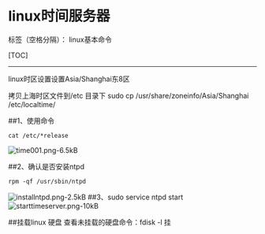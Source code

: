 # linux时间服务器

标签（空格分隔）： linux基本命令

[TOC]

---

linux时区设置设置Asia/Shanghai东8区


拷贝上海时区文件到/etc 目录下
sudo cp /usr/share/zoneinfo/Asia/Shanghai /etc/localtime/



##1、使用命令
```
cat /etc/*release
```
![time001.png-6.5kB][1]

##2、确认是否安装ntpd
```
rpm -qf /usr/sbin/ntpd
```
![installntpd.png-2.5kB][2]
##3、sudo service ntpd start
![starttimeserver.png-10kB][3]

##挂载linux 硬盘
查看未挂载的硬盘命令：fdisk -l 
挂


  [1]: http://static.zybuluo.com/Great-Chinese/76q5m5kupetn39ujfmesl6qw/time001.png
  [2]: http://static.zybuluo.com/Great-Chinese/gxnpl30pquqao2oprpbpgwwv/installntpd.png
  [3]: http://static.zybuluo.com/Great-Chinese/x52ga2m3opxfh99u94dm8bdd/starttimeserver.png
